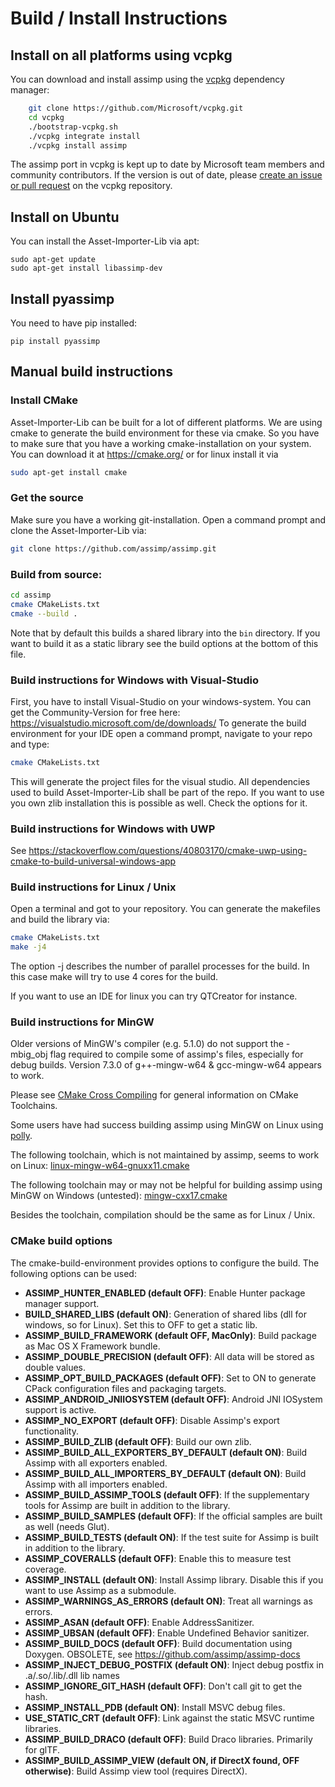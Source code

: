 # Build / Install Instructions

## Install on all platforms using vcpkg
You can download and install assimp using the [vcpkg](https://github.com/Microsoft/vcpkg/) dependency manager:
```bash
    git clone https://github.com/Microsoft/vcpkg.git
    cd vcpkg
    ./bootstrap-vcpkg.sh
    ./vcpkg integrate install
    ./vcpkg install assimp
```
The assimp port in vcpkg is kept up to date by Microsoft team members and community contributors. If the version is out of date, please [create an issue or pull request](https://github.com/Microsoft/vcpkg) on the vcpkg repository.

## Install on Ubuntu
You can install the Asset-Importer-Lib via apt:
```
sudo apt-get update
sudo apt-get install libassimp-dev
```

## Install pyassimp
You need to have pip installed:
```
pip install pyassimp
```

## Manual build instructions

### Install CMake
Asset-Importer-Lib can be built for a lot of different platforms. We are using cmake to generate the build environment for these via cmake. So you have to make sure that you have a working cmake-installation on your system. You can download it at https://cmake.org/ or for linux install it via
```bash
sudo apt-get install cmake
```

### Get the source
Make sure you have a working git-installation. Open a command prompt and clone the Asset-Importer-Lib via:
```bash
git clone https://github.com/assimp/assimp.git
```
### Build from source:
```bash
cd assimp
cmake CMakeLists.txt 
cmake --build .
```
Note that by default this builds a shared library into the `bin` directory. If you want to build it as a static library see the build options at the bottom of this file.

### Build instructions for Windows with Visual-Studio

First, you have to install Visual-Studio on your windows-system. You can get the Community-Version for free here: https://visualstudio.microsoft.com/de/downloads/
To generate the build environment for your IDE open a command prompt, navigate to your repo and type:
```bash
cmake CMakeLists.txt
```
This will generate the project files for the visual studio. All dependencies used to build Asset-Importer-Lib shall be part of the repo. If you want to use you own zlib installation this is possible as well. Check the options for it.

### Build instructions for Windows with UWP
See <https://stackoverflow.com/questions/40803170/cmake-uwp-using-cmake-to-build-universal-windows-app>

### Build instructions for Linux / Unix
Open a terminal and got to your repository. You can generate the makefiles and build the library via:

```bash
cmake CMakeLists.txt
make -j4
```
The option -j describes the number of parallel processes for the build. In this case make will try to use 4 cores for the build.

If you want to use an IDE for linux you can try QTCreator for instance. 

### Build instructions for MinGW
 Older versions of MinGW's compiler (e.g. 5.1.0) do not support the -mbig_obj flag 
required to compile some of assimp's files, especially for debug builds.
Version 7.3.0 of g++-mingw-w64 & gcc-mingw-w64 appears to work.

Please see [CMake Cross Compiling](https://cmake.org/cmake/help/latest/manual/cmake-toolchains.7.html#cross-compiling) for general information on CMake Toolchains.

Some users have had success building assimp using MinGW on Linux using [polly](https://github.com/ruslo/polly/).

The following toolchain, which is not maintained by assimp, seems to work on Linux: [linux-mingw-w64-gnuxx11.cmake](https://github.com/ruslo/polly/blob/master/linux-mingw-w64-gnuxx11.cmake)

The following toolchain may or may not be helpful for building assimp using MinGW on Windows (untested):
 [mingw-cxx17.cmake](https://github.com/ruslo/polly/blob/master/mingw-cxx17.cmake)

Besides the toolchain, compilation should be the same as for Linux / Unix.

### CMake build options
The cmake-build-environment provides options to configure the build. The following options can be used:
- **ASSIMP_HUNTER_ENABLED (default OFF)**: Enable Hunter package manager support.
- **BUILD_SHARED_LIBS (default ON)**: Generation of shared libs (dll for windows, so for Linux). Set this to OFF to get a static lib.
- **ASSIMP_BUILD_FRAMEWORK (default OFF, MacOnly)**: Build package as Mac OS X Framework bundle.
- **ASSIMP_DOUBLE_PRECISION (default OFF)**: All data will be stored as double values.
- **ASSIMP_OPT_BUILD_PACKAGES (default OFF)**: Set to ON to generate CPack configuration files and packaging targets.
- **ASSIMP_ANDROID_JNIIOSYSTEM (default OFF)**: Android JNI IOSystem support is active.
- **ASSIMP_NO_EXPORT (default OFF)**: Disable Assimp's export functionality.
- **ASSIMP_BUILD_ZLIB (default OFF)**: Build our own zlib.
- **ASSIMP_BUILD_ALL_EXPORTERS_BY_DEFAULT (default ON)**: Build Assimp with all exporters enabled.
- **ASSIMP_BUILD_ALL_IMPORTERS_BY_DEFAULT (default ON)**: Build Assimp with all importers enabled.
- **ASSIMP_BUILD_ASSIMP_TOOLS (default OFF)**: If the supplementary tools for Assimp are built in addition to the library.
- **ASSIMP_BUILD_SAMPLES (default OFF)**: If the official samples are built as well (needs Glut).
- **ASSIMP_BUILD_TESTS (default ON)**: If the test suite for Assimp is built in addition to the library.
- **ASSIMP_COVERALLS (default OFF)**: Enable this to measure test coverage.
- **ASSIMP_INSTALL (default ON)**: Install Assimp library. Disable this if you want to use Assimp as a submodule.
- **ASSIMP_WARNINGS_AS_ERRORS (default ON)**: Treat all warnings as errors.
- **ASSIMP_ASAN (default OFF)**: Enable AddressSanitizer.
- **ASSIMP_UBSAN (default OFF)**: Enable Undefined Behavior sanitizer.
- **ASSIMP_BUILD_DOCS (default OFF)**: Build documentation using Doxygen. OBSOLETE, see https://github.com/assimp/assimp-docs
- **ASSIMP_INJECT_DEBUG_POSTFIX (default ON)**: Inject debug postfix in .a/.so/.lib/.dll lib names
- **ASSIMP_IGNORE_GIT_HASH (default OFF)**: Don't call git to get the hash.
- **ASSIMP_INSTALL_PDB (default ON)**: Install MSVC debug files.
- **USE_STATIC_CRT (default OFF)**: Link against the static MSVC runtime libraries.
- **ASSIMP_BUILD_DRACO (default OFF)**: Build Draco libraries. Primarily for glTF.
- **ASSIMP_BUILD_ASSIMP_VIEW (default ON, if DirectX found, OFF otherwise)**: Build Assimp view tool (requires DirectX).
